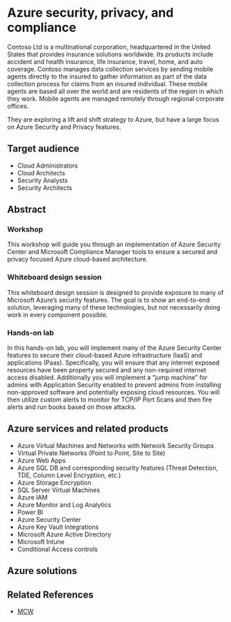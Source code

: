 # Azure security, privacy, and compliance

Contoso Ltd is a multinational corporation, headquartered in the United States that provides insurance solutions worldwide. Its products include accident and health insurance, life insurance, travel, home, and auto coverage. Contoso manages data collection services by sending mobile agents directly to the insured to gather information as part of the data collection process for claims from an insured individual. These mobile agents are based all over the world and are residents of the region in which they work. Mobile agents are managed remotely through regional corporate offices.

They are exploring a lift and shift strategy to Azure, but have a large focus on Azure Security and Privacy features.

## Target audience

- Cloud Administrators
- Cloud Architects
- Security Analysts
- Security Architects

## Abstract

### Workshop

This workshop will guide you through an implementation of Azure Security Center and Microsoft Compliance Manager tools to ensure a secured and privacy focused Azure cloud-based architecture. 

### Whiteboard design session

This whiteboard design session is designed to provide exposure to many of Microsoft Azure’s security features. The goal is to show an end-to-end solution, leveraging many of these technologies, but not necessarily doing work in every component possible.

### Hands-on lab

In this hands-on lab, you will implement many of the Azure Security Center features to secure their cloud-based Azure infrastructure (IaaS) and applications (Paas). Specifically, you will ensure that any internet exposed resources have been property secured and any non-required internet access disabled. Additionally you will implement a “jump machine” for admins with Application Security enabled  to prevent admins from installing non-approved software and potentially exposing cloud resources.  You will then utilize custom alerts to monitor for TCP/IP Port Scans and then fire alerts and run books based on those attacks.

## Azure services and related products

- Azure Virtual Machines and Networks with Network Security Groups
- Virtual Private Networks (Point to Point, Site to Site)
- Azure Web Apps
- Azure SQL DB and corresponding security features (Threat Detection, TDE, Column Level Encryption, etc.)
- Azure Storage Encryption
- SQL Server Virtual Machines
- Azure IAM
- Azure Monitor and Log Analytics
- Power BI
- Azure Security Center
- Azure Key Vault Integrations
- Microsoft Azure Active Directory
- Microsoft Intune
- Conditional Access controls

## Azure solutions

## Related References 
- [MCW](https://github.com/Microsoft/MCW)
